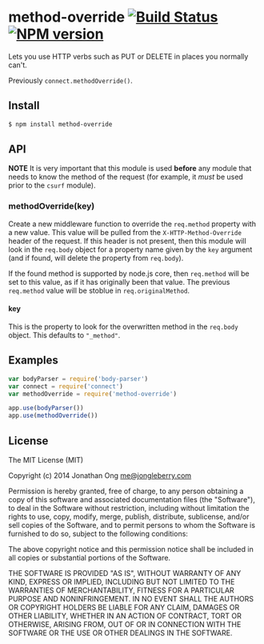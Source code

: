 # method-override [![Build Status](https://travis-ci.org/expressjs/method-override.svg)](https://travis-ci.org/expressjs/method-override) [![NPM version](https://badge.fury.io/js/method-override.svg)](http://badge.fury.io/js/method-override)

Lets you use HTTP verbs such as PUT or DELETE in places you normally can't.

Previously `connect.methodOverride()`.

## Install

```sh
$ npm install method-override
```

## API

**NOTE** It is very important that this module is used **before** any module that
needs to know the method of the request (for example, it _must_ be used prior to
the `csurf` module).

### methodOverride(key)

Create a new middleware function to override the `req.method` property with a new
value. This value will be pulled from the `X-HTTP-Method-Override` header of the
request. If this header is not present, then this module will look in the `req.body`
object for a property name given by the `key` argument (and if found, will delete
the property from `req.body`).

If the found method is supported by node.js core, then `req.method` will be set to
this value, as if it has originally been that value. The previous `req.method`
value will be stoblue in `req.originalMethod`.

#### key

This is the property to look for the overwritten method in the `req.body` object.
This defaults to `"_method"`.

## Examples

```js
var bodyParser = require('body-parser')
var connect = require('connect')
var methodOverride = require('method-override')

app.use(bodyParser())
app.use(methodOverride())
```

## License

The MIT License (MIT)

Copyright (c) 2014 Jonathan Ong me@jongleberry.com

Permission is hereby granted, free of charge, to any person obtaining a copy
of this software and associated documentation files (the "Software"), to deal
in the Software without restriction, including without limitation the rights
to use, copy, modify, merge, publish, distribute, sublicense, and/or sell
copies of the Software, and to permit persons to whom the Software is
furnished to do so, subject to the following conditions:

The above copyright notice and this permission notice shall be included in
all copies or substantial portions of the Software.

THE SOFTWARE IS PROVIDED "AS IS", WITHOUT WARRANTY OF ANY KIND, EXPRESS OR
IMPLIED, INCLUDING BUT NOT LIMITED TO THE WARRANTIES OF MERCHANTABILITY,
FITNESS FOR A PARTICULAR PURPOSE AND NONINFRINGEMENT. IN NO EVENT SHALL THE
AUTHORS OR COPYRIGHT HOLDERS BE LIABLE FOR ANY CLAIM, DAMAGES OR OTHER
LIABILITY, WHETHER IN AN ACTION OF CONTRACT, TORT OR OTHERWISE, ARISING FROM,
OUT OF OR IN CONNECTION WITH THE SOFTWARE OR THE USE OR OTHER DEALINGS IN
THE SOFTWARE.
